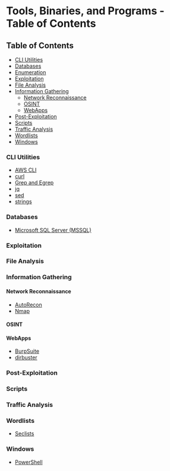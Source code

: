 # Tools, Binaries, and Programs - Table of Contents
## Table of Contents
- <a href="#cli-utils">CLI Utilities</a>
- [Databases](#Databases)
- [Enumeration](#Enumeration)
- [Exploitation](#Exploitation)
- <a href="#file-analysis">File Analysis</a>
- <a href="#information-gathering">Information Gathering</a>
	- <a href="#network-recon">Network Reconnaissance</a>
	- [OSINT](#OSINT)
	- [WebApps](#WebApps)
- [Post-Exploitation](#Post-Exploitation)
- [Scripts](#Scripts)
- <a href="#traffic-analysis">Traffic Analysis</a>
- [Wordlists](#Wordlists)
- [Windows](#Windows)
### CLI Utilities
<a id="cli-utils"></a>
- [AWS CLI](CLI%20Utilities/AWS%20CLI.md)
- [curl](CLI%20Utilities/curl.md)
- [Grep and Egrep](CLI%20Utilities/Grep%20and%20Egrep.md)
- [jq](CLI%20Utilities/jq.md)
- [sed](CLI%20Utilities/sed.md)
- [strings](CLI%20Utilities/strings.md)
### Databases
- [Microsoft SQL Server (MSSQL)](Databases/Microsoft%20SQL%20Server%20(MSSQL).md)
### Exploitation
### File Analysis
<a id="file-analysis"></a>
### Information Gathering
<a id="information-gathering"></a>
#### Network Reconnaissance
<a id="network-recon"></a>
- [AutoRecon](Information%20Gathering/Network%20Reconnaissance/AutoRecon.md)
- [Nmap](Information%20Gathering/Network%20Reconnaissance/Nmap.md)
#### OSINT
#### WebApps
- [BurpSuite](Information%20Gathering/Web%20Applications/BurpSuite.md)
- [dirbuster](Information%20Gathering/Web%20Applications/dirbuster.md)
### Post-Exploitation
### Scripts
### Traffic Analysis
<a id="traffic-analysis"></a>
### Wordlists
- [Seclists](Wordlists/Seclists.md)
### Windows
- [PowerShell](Windows/PowerShell.md)

